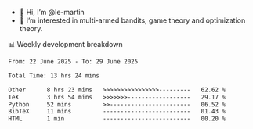 - 👋 Hi, I’m @le-martin
- 👀 I’m interested in multi-armed bandits, game theory and optimization theory.
<!---- 💞️ I’m looking to collaborate on ...
- 📫 How to reach me ...-->

<!---
Tutorial for using WakaTime stats in GitHub profile: https://github.com/athul/waka-readme
-->

📊 Weekly development breakdown
<!--START_SECTION:waka-->

```txt
From: 22 June 2025 - To: 29 June 2025

Total Time: 13 hrs 24 mins

Other      8 hrs 23 mins   >>>>>>>>>>>>>>>>---------   62.62 %
TeX        3 hrs 54 mins   >>>>>>>------------------   29.17 %
Python     52 mins         >>-----------------------   06.52 %
BibTeX     11 mins         -------------------------   01.43 %
HTML       1 min           -------------------------   00.20 %
```

<!--END_SECTION:waka-->

<!---
le-martin/le-martin is a ✨ special ✨ repository because its `README.md` (this file) appears on your GitHub profile.
You can click the Preview link to take a look at your changes.
--->
